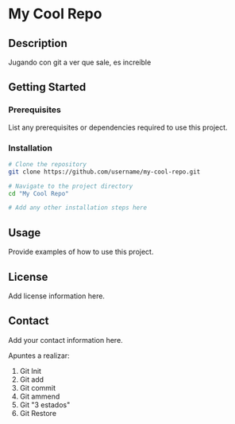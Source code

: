 # My Cool Repo

## Description

Jugando con git a ver que sale, es increíble 

## Getting Started

### Prerequisites

List any prerequisites or dependencies required to use this project.

### Installation

```bash
# Clone the repository
git clone https://github.com/username/my-cool-repo.git

# Navigate to the project directory
cd "My Cool Repo"

# Add any other installation steps here
```

## Usage

Provide examples of how to use this project.

## License

Add license information here.

## Contact

Add your contact information here.

Apuntes a realizar:
1. Git Init
2. Git add
3. Git commit
4. Git ammend
5. Git "3 estados"
6. Git Restore

